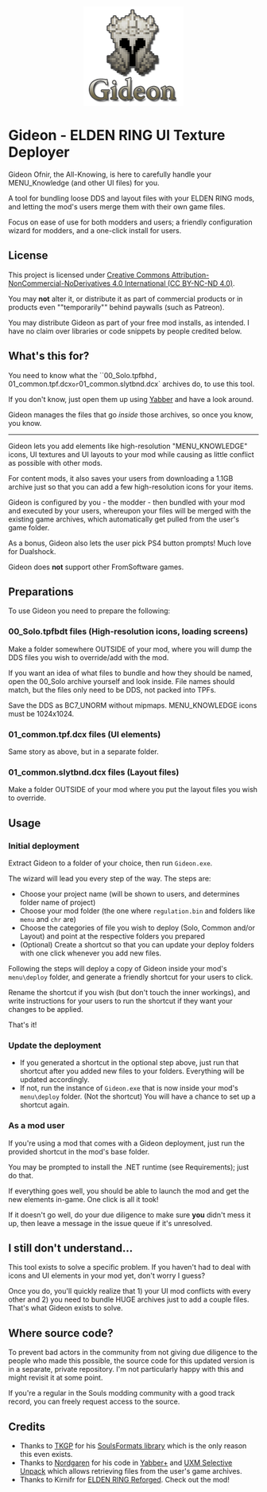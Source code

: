 ﻿<p align="center">
  <img src="https://github.com/ividyon/Gideon/blob/main/logo.png?raw=true" />
</p>

# Gideon - ELDEN RING UI Texture Deployer

Gideon Ofnir, the All-Knowing, is here to carefully handle your MENU_Knowledge (and other UI files) for you.

A tool for bundling loose DDS and layout files with your ELDEN RING mods, and letting the mod's users merge them with their own game files.

Focus on ease of use for both modders and users; a friendly configuration wizard for modders, and a one-click install for users.

## License

This project is licensed under [Creative Commons Attribution-NonCommercial-NoDerivatives 4.0 International (CC BY-NC-ND 4.0)](https://creativecommons.org/licenses/by-nc-nd/4.0/).

You may **not** alter it, or distribute it as part of commercial products or in products even ""temporarily"" behind paywalls (such as Patreon).

You may distribute Gideon as part of your free mod installs, as intended. I have no claim over libraries or code snippets by people credited below.

## What's this for?

You need to know what the ``00_Solo.tpfbhd`, `01_common.tpf.dcx` or `01_common.slytbnd.dcx` archives do, to use this tool.

If you don't know, just open them up using [Yabber](https://github.com/sekirodubi/YabberPlus) and have a look around.

Gideon manages the files that go *inside* those archives, so once you know, you know.

----

Gideon lets you add elements like high-resolution "MENU_KNOWLEDGE" icons, UI textures and UI layouts to your mod while causing as little conflict as possible with other mods.

For content mods, it also saves your users from downloading a 1.1GB archive just so that you can add a few high-resolution icons for your items.

Gideon is configured by you - the modder - then bundled with your mod and executed by your users, whereupon your files will be merged with the existing game archives, which automatically get pulled from the user's game folder.

As a bonus, Gideon also lets the user pick PS4 button prompts! Much love for Dualshock.

Gideon does **not** support other FromSoftware games.

## Preparations

To use Gideon you need to prepare the following:

### 00_Solo.tpfbdt files (High-resolution icons, loading screens)
Make a folder somewhere OUTSIDE of your mod, where you will dump the DDS files you wish to override/add with the mod.

If you want an idea of what files to bundle and how they should be named, open the 00_Solo archive yourself and look inside. File names should match, but the files only need to be DDS, not packed into TPFs.

Save the DDS as BC7_UNORM without mipmaps. MENU_KNOWLEDGE icons must be 1024x1024.

### 01_common.tpf.dcx files (UI elements)
Same story as above, but in a separate folder.

### 01_common.slytbnd.dcx files (Layout files)
Make a folder OUTSIDE of your mod where you put the layout files you wish to override.

## Usage

### Initial deployment

Extract Gideon to a folder of your choice, then run `Gideon.exe`.

The wizard will lead you every step of the way. The steps are:

* Choose your project name (will be shown to users, and determines folder name of project)
* Choose your mod folder (the one where `regulation.bin` and folders like `menu` and `chr` are)
* Choose the categories of file you wish to deploy (Solo, Common and/or Layout) and point at the respective folders you prepared
* (Optional) Create a shortcut so that you can update your deploy folders with one click whenever you add new files.

Following the steps will deploy a copy of Gideon inside your mod's `menu\deploy` folder, and generate a friendly shortcut for your users to click.

Rename the shortcut if you wish (but don't touch the inner workings), and write instructions for your users to run the shortcut if they want your changes to be applied.

That's it!

### Update the deployment

* If you generated a shortcut in the optional step above, just run that shortcut after you added new files to your folders. Everything will be updated accordingly.
* If not, run the instance of `Gideon.exe` that is now inside your mod's `menu\deploy` folder. (Not the shortcut) You will have a chance to set up a shortcut again.

### As a mod user

If you're using a mod that comes with a Gideon deployment, just run the provided shortcut in the mod's base folder.

You may be prompted to install the .NET runtime (see Requirements); just do that.

If everything goes well, you should be able to launch the mod and get the new elements in-game. One click is all it took!

If it doesn't go well, do your due diligence to make sure **you** didn't mess it up, then leave a message in the issue queue if it's unresolved.

## I still don't understand...

This tool exists to solve a specific problem. If you haven't had to deal with icons and UI elements in your mod yet, don't worry I guess?

Once you do, you'll quickly realize that 1) your UI mod conflicts with every other and 2) you need to bundle HUGE archives just to add a couple files. That's what Gideon exists to solve.

## Where source code?

To prevent bad actors in the community from not giving due diligence to the people who made this possible, the source code for this updated version is in a separate, private repository. I'm not particularly happy with this and might revisit it at some point.

If you're a regular in the Souls modding community with a good track record, you can freely request access to the source.

## Credits

* Thanks to [TKGP](https://github.com/JKAnderson) for his [SoulsFormats library](https://github.com/JKAnderson/SoulsFormats) which is the only reason this even exists.
* Thanks to [Nordgaren](https://github.com/Nordgaren) for his code in [Yabber+](https://github.com/sekirodubi/YabberPlus) and [UXM Selective Unpack](https://github.com/Nordgaren/UXM-Selective-Unpack) which allows retrieving files from the user's game archives.
* Thanks to Kirnifr for [ELDEN RING Reforged](https://www.nexusmods.com/eldenring/mods/541). Check out the mod!